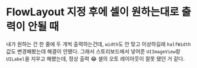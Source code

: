# FlowLayout 지정 후에 셀이 원하는대로 출력이 안될 때

내가 원하는 건 한 줄에 두 개씩 출력하는건데, `width`도 안 맞고 이상하길래 `halfWidth` 값도 변경해봤는데 해결이 안됐다. 그래서 스토리보드에서 넣어준 `UIImageView`랑 `UILabel`을 지우고 해봤는데, 정상 출력 😂 셀의 오토 레이아웃이 잘못 됐던 거 같다.
